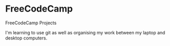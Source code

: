 # FreeCodeCamp
FreeCodeCamp Projects

I'm learning to use git as well as organising my work between my laptop and desktop computers.

